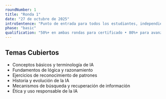 ```yaml
---
roundNumber: 1
title: "Ronda 1"
date: "27 de octubre de 2025"
introSentence: "Punto de entrada para todos los estudiantes, independientemente de la experiencia previa en IA o informática. Introducción accesible e inclusiva a los temas fundamentales de IA."
phase: "basic"
qualification: "50%+ en ambas rondas para certificado • 80%+ para avanzar al Ciclo Preparatorio"
---
```


## Temas Cubiertos

- Conceptos básicos y terminología de IA
- Fundamentos de lógica y razonamiento
- Ejercicios de reconocimiento de patrones
- Historia y evolución de la IA
- Mecanismos de búsqueda y recuperación de información
- Ética y uso responsable de la IA